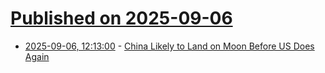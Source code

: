 # [Published on 2025-09-06](index.md)

* [2025-09-06, 12:13:00](https://soylentnews.org/article.pl?sid=25/09/05/0536245&from=rss) - [China Likely to Land on Moon Before US Does Again](https://soylentnews.org/article.pl?sid=25/09/05/0536245&from=rss)
